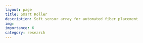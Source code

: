 ```yaml
---
layout: page
title: Smart Roller
description: Soft sensor array for automated fiber placement
img: 
importance: 6
category: research
---
```



